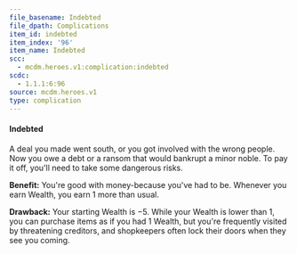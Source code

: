```yaml
---
file_basename: Indebted
file_dpath: Complications
item_id: indebted
item_index: '96'
item_name: Indebted
scc:
  - mcdm.heroes.v1:complication:indebted
scdc:
  - 1.1.1:6:96
source: mcdm.heroes.v1
type: complication
---
```


#### Indebted

A deal you made went south, or you got involved with the wrong people. Now you owe a debt or a ransom that would bankrupt a minor noble. To pay it off, you'll need to take some dangerous risks.

**Benefit:** You're good with money-because you've had to be. Whenever you earn Wealth, you earn 1 more than usual.

**Drawback:** Your starting Wealth is −5. While your Wealth is lower than 1, you can purchase items as if you had 1 Wealth, but you're frequently visited by threatening creditors, and shopkeepers often lock their doors when they see you coming.

